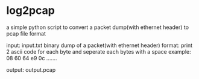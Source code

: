 # log2pcap
a simple python script to convert a packet dump(with ethernet header) to pcap file format


input:
  input.txt
  binary dump of a packet(with ethernet header)
  format: print 2 ascii code for each byte and seperate each bytes with a space
  example: 08 60 64 e9 0c .......

output:
  output.pcap
